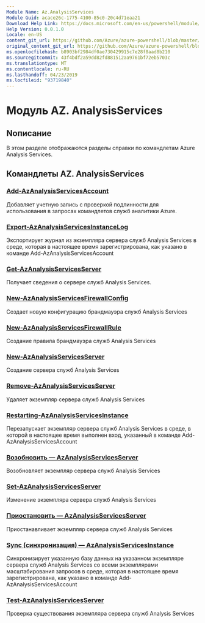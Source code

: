 ```yaml
---
Module Name: Az.AnalysisServices
Module Guid: acace26c-1775-4100-85c0-20c4d71eaa21
Download Help Link: https://docs.microsoft.com/en-us/powershell/module/az.analysisservices
Help Version: 0.0.1.0
Locale: en-US
content_git_url: https://github.com/Azure/azure-powershell/blob/master/src/AnalysisServices/AnalysisServices/help/Az.AnalysisServices.md
original_content_git_url: https://github.com/Azure/azure-powershell/blob/master/src/AnalysisServices/AnalysisServices/help/Az.AnalysisServices.md
ms.openlocfilehash: b8903bf2984df0ae730429915c7e28f8aad8b210
ms.sourcegitcommit: 43f4bdf2a59dd82fd881512aa9761bf72eb5703c
ms.translationtype: MT
ms.contentlocale: ru-RU
ms.lasthandoff: 04/23/2019
ms.locfileid: "93719840"
---
```

# Модуль AZ. AnalysisServices
## Nописание
В этом разделе отображаются разделы справки по командлетам Azure Analysis Services.

## Командлеты AZ. AnalysisServices
### [Add-AzAnalysisServicesAccount](Add-AzAnalysisServicesAccount.md)
Добавляет учетную запись с проверкой подлинности для использования в запросах командлетов служб аналитики Azure.

### [Export-AzAnalysisServicesInstanceLog](Export-AzAnalysisServicesInstanceLog.md)
Экспортирует журнал из экземпляра сервера служб Analysis Services в среде, которая в настоящее время зарегистрирована, как указано в команде Add-AzAnalysisServicesAccount

### [Get-AzAnalysisServicesServer](Get-AzAnalysisServicesServer.md)
Получает сведения о сервере служб Analysis Services.

### [New-AzAnalysisServicesFirewallConfig](New-AzAnalysisServicesFirewallConfig.md)
Создает новую конфигурацию брандмауэра служб Analysis Services 

### [New-AzAnalysisServicesFirewallRule](New-AzAnalysisServicesFirewallRule.md)
Создание правила брандмауэра служб Analysis Services

### [New-AzAnalysisServicesServer](New-AzAnalysisServicesServer.md)
Создание сервера служб Analysis Services

### [Remove-AzAnalysisServicesServer](Remove-AzAnalysisServicesServer.md)
Удаляет экземпляр сервера служб Analysis Services

### [Restarting-AzAnalysisServicesInstance](Restart-AzAnalysisServicesInstance.md)
Перезапускает экземпляр сервера служб Analysis Services в среде, в которой в настоящее время выполнен вход, указанный в команде Add-AzAnalysisServicesAccount

### [Возобновить — AzAnalysisServicesServer](Resume-AzAnalysisServicesServer.md)
Возобновляет экземпляр сервера служб Analysis Services

### [Set-AzAnalysisServicesServer](Set-AzAnalysisServicesServer.md)
Изменение экземпляра сервера служб Analysis Services

### [Приостановить — AzAnalysisServicesServer](Suspend-AzAnalysisServicesServer.md)
Приостанавливает экземпляр сервера служб Analysis Services

### [Sync (синхронизация) — AzAnalysisServicesInstance](Sync-AzAnalysisServicesInstance.md)
Синхронизирует указанную базу данных на указанном экземпляре сервера служб Analysis Services со всеми экземплярами масштабирования запросов в среде, которая в настоящее время зарегистрирована, как указано в команде Add-AzAnalysisServicesAccount

### [Test-AzAnalysisServicesServer](Test-AzAnalysisServicesServer.md)
Проверка существования экземпляра сервера служб Analysis Services


